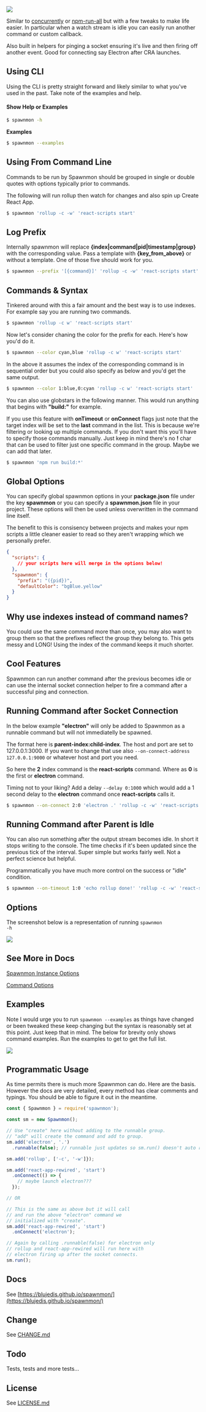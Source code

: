 <p>
  <img src="https://github.com/blujedis/spawnmon/blob/main/fixtures/logo.png" />
</p>

Similar to [concurrently](https://www.npmjs.com/package/concurrently) or [npm-run-all](https://www.npmjs.com/package/npm-run-all) but with a few tweaks to make life easier. In particular when a watch stream is idle you can easily run another command or custom callback.

Also built in helpers for pinging a socket ensuring it's live and then firing off another event. Good for connecting say Electron after CRA launches.

## Using CLI

Using the CLI is pretty straight forward and likely similar to what you've used in the past. Take note of the examples and help.

#### Show Help or Examples

```sh
$ spawnmon -h
```
 **Examples**

```sh
$ spawnmon --examples
```

## Using From Command Line

Commands to be run by Spawnmon should be grouped in single or double quotes with options typically prior to commands.

The following will run rollup then watch for changes and also spin up Create React App.

```sh
$ spawnmon 'rollup -c -w' 'react-scripts start'
```

## Log Prefix

Internally spawnmon will replace **{index|command|pid|timestamp|group}** with the corresponding value. Pass a template with **{key_from_above}** or without a template. One of those five should work for you.

```sh
$ spawnmon --prefix '[{command}]' 'rollup -c -w' 'react-scripts start'
```

## Commands & Syntax

Tinkered around with this a fair amount and the best way is to use indexes. For example say you are running two commands.

```sh
$ spawnmon 'rollup -c w' 'react-scripts start'
```

Now let's consider chaning the color for the prefix for each. Here's how you'd do it.

```sh
$ spawnmon --color cyan,blue 'rollup -c w' 'react-scripts start'
```

In the above it assumes the index of the corresponding command is in sequential order but you could also specify as below and you'd get the same output.

```sh
$ spawnmon --color 1:blue,0:cyan 'rollup -c w' 'react-scripts start'
```

You can also use globstars in the following manner. This would run anything that begins with **"build:"** for example.

If you use this feature with **onTimeout** or **onConnect** flags just note that the target index will be set to the **last** command in the list. This is because we're filtering or looking up multiple commands. If you don't want this you'll have to specify those commands manually. Just keep in mind there's no **!** char that can be used to filter just one specific command in the group. Maybe we can add that later.

```sh
$ spawnmon 'npm run build:*'
```

## Global Options

You can specify global spawnmon options in your **package.json** file under the key **spawnmon** or you can specify a **spawnmon.json** file in your project. These options will then be used unless overwritten in the command line itself. 

The benefit to this is consisency between projects and makes your npm scripts a little cleaner easier to read so they aren't wrapping which we personally prefer.

```json
{
  "scripts": {
    // your scripts here will merge in the options below!
  },
  "spawnmon": {
    "prefix": "({pid})",
    "defaultColor": "bgBlue.yellow"
  }
}
```

## Why use indexes instead of command names?

You could use the same command more than once, you may also want to group them so that the prefixes reflect the group they belong to. This gets messy and LONG! Using the index of the command keeps it much shorter. 

## Cool Features

Spawnmon can run another command after the previous becomes idle or can use the internal socket connection helper to fire a command after a successful ping and connection.

## Running Command after Socket Connection

In the below example **"electron"** will only be added to Spawnmon as a runnable command but will not immediatelly be spawned. 

The format here is **parent-index:child-index**. The host and port are set to 127.0.0.1:3000. If you want to change that use also <code>--on-connect-address 127.0.0.1:9000</code> or whatever host and port you need.

So here the **2** index command is the **react-scripts** command. Where as **0** is the first or **electron** command. 

Timing not to your liking? Add a delay <code>--delay 0:1000</code> which would add a 1 second delay to the **electron** command once **react-scripts** calls it.

```sh
$ spawnmon --on-connect 2:0 'electron .' 'rollup -c -w' 'react-scripts start'
```

## Running Command after Parent is Idle

You can also run something after the output stream becomes idle. In short it stops writing to the console. The time checks if it's been updated since the previous tick of the interval. Super simple but works fairly well. Not a perfect science but helpful.

Programmatically you have much more control on the success or "idle" condition.

```sh
$ spawnmon --on-timeout 1:0 'echo rollup done!' 'rollup -c -w' 'react-scripts start'
```

## Options

The screenshot below is a representation of running <code>spawnmon -h</code>

<p>
  <img src="https://github.com/blujedis/spawnmon/blob/main/fixtures/options.png" />
</p>

## See More in Docs

[Spawnmon Instance Options](https://blujedis.github.io/spawnmon/interfaces/types.ispawnmonoptions.html)

[Command Options](https://blujedis.github.io/spawnmon/interfaces/types.icommandoptions.html)

## Examples

Note I would urge you to run <code>spawnmon --examples</code> as things have changed or been tweaked these keep changing but the syntax is reasonably set at this point. Just keep that in mind. The below for brevity only shows command examples. Run the examples to get to get the full list.

<p>
  <img src="https://github.com/blujedis/spawnmon/blob/main/fixtures/command.png" />
</p>


## Programmatic Usage

As time permits there is much more Spawnmon can do. Here are the basis. However the docs are very detailed, every method has clear comments and typings. You should be able to figure it out in the
meantime.

```js
const { Spawnmon } = require('spawnmon');

const sm = new Spawnmon();

// Use "create" here without adding to the runnable group.
// "add" will create the command and add to group.
sm.add('electron', '.')
  .runnable(false); // runnable just updates so sm.run() doesn't auto run this command.

sm.add('rollup', ['-c', '-w']});

sm.add('react-app-rewired', 'start')
  .onConnect(() => {
    // maybe launch electron???
  });

// OR

// This is the same as above but it will call
// and run the above "electron" command we
// initialized with "create".
sm.add('react-app-rewired', 'start')
  .onConnect('electron');

// Again by calling .runnable(false) for electron only
// rollup and react-app-rewired will run here with 
// electron firing up after the socket connects.
sm.run();
```

## Docs

See [https://blujedis.github.io/spawnmon/](https://blujedis.github.io/spawnmon/)

## Change

See [CHANGE.md](CHANGE.md)

## Todo

Tests, tests and more tests...

## License

See [LICENSE.md](LICENSE)
